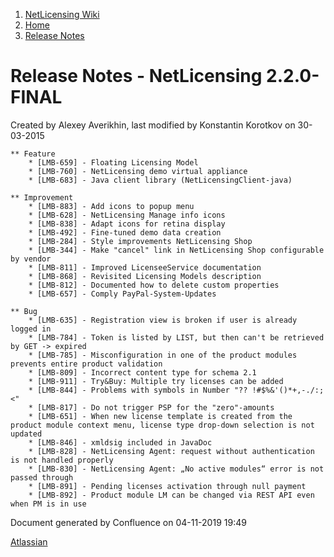 1.  [NetLicensing Wiki](index.html)
2.  [Home](Home_11010214.html)
3.  [Release Notes](Release-Notes_11010240.html)

<span id="title-text"> Release Notes - NetLicensing 2.2.0-FINAL </span>
=======================================================================

Created by <span class="author"> Alexey Averikhin</span>, last modified
by <span class="editor"> Konstantin Korotkov</span> on 30-03-2015

    ** Feature
        * [LMB-659] - Floating Licensing Model
        * [LMB-760] - NetLicensing demo virtual appliance
        * [LMB-683] - Java client library (NetLicensingClient-java)

    ** Improvement
        * [LMB-883] - Add icons to popup menu
        * [LMB-628] - NetLicensing Manage info icons
        * [LMB-838] - Adapt icons for retina display
        * [LMB-492] - Fine-tuned demo data creation
        * [LMB-284] - Style improvements NetLicensing Shop
        * [LMB-344] - Make "cancel" link in NetLicensing Shop configurable by vendor
        * [LMB-811] - Improved LicenseeService documentation
        * [LMB-868] - Revisited Licensing Models description
        * [LMB-812] - Documented how to delete custom properties
        * [LMB-657] - Comply PayPal-System-Updates
     
    ** Bug
        * [LMB-635] - Registration view is broken if user is already logged in
        * [LMB-784] - Token is listed by LIST, but then can't be retrieved by GET -> expired
        * [LMB-785] - Misconfiguration in one of the product modules prevents entire product validation
        * [LMB-809] - Incorrect content type for schema 2.1
        * [LMB-911] - Try&Buy: Multiple try licenses can be added
        * [LMB-844] - Problems with symbols in Number "?? !#$%&'()*+,-./:;<" 
        * [LMB-817] - Do not trigger PSP for the "zero"-amounts
        * [LMB-651] - When new license template is created from the product module context menu, license type drop-down selection is not updated
        * [LMB-846] - xmldsig included in JavaDoc
        * [LMB-828] - NetLicensing Agent: request without authentication is not handled properly
        * [LMB-830] - NetLicensing Agent: „No active modules“ error is not passed through
        * [LMB-891] - Pending licenses activation through null payment
        * [LMB-892] - Product module LM can be changed via REST API even when PM is in use

Document generated by Confluence on 04-11-2019 19:49

[Atlassian](http://www.atlassian.com/)
